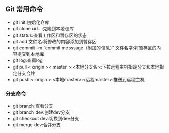 ## Git 常用命令
- git init:初始化仓库
- git clone url...:克隆到本地仓库
- git status:查看工作区和暂存区的状态
- git add 文件名:将修改的内容添加到暂存区
- git commit -m “commit messsage（附加的信息）” 文件名字:将暂存区的内容提交到本地库
- git log:查看log
- git pull < origin >< master >:<本地分支名>:下拉远程主机指定分支和本地指定分支合并
- git push < origin > <本地master>:<远程master>:推送到远程主机
### 分支命令
- git branch:查看分支
- git branch dev:创建dev分支
- git checkout dev:切换到dev分支
- git merge dev:合并分支

